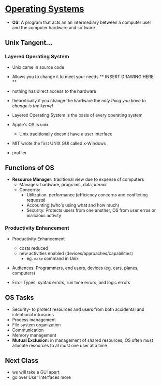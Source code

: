 # [Operating Systems](https://www.cs.odu.edu/~price/cs471/notes/01.html)
* **OS:** A program that acts an an intermediary between a computer user and the computer hardware and software
## Unix Tangent...
### Layered Operating System
* Unix came in source code
* Allows you to change it to meet your needs
** INSERT DRAWING HERE **
* nothing has direct access to the hardware
* theoretically if you change the hardware the *only thing you have to change is the kernel*
* Layered Operating System is the basis of every operating system
* Apple's OS is unix
    * Unix traditionally doesn't have a user interface
* MIT wrote the first UNIX GUI called x-Windows
 
 * profiler
## Functions of OS
* **Resource Manager:** traditional view due to expense of computers
    * Manages: hardware, programs, data, *kernel*
    * Concerns: 
        * Utilization. performance (efficiency concerns and conflicting requests)
        * Accounting (who's using what and how much)
        * Security: Protects users from one another, OS from user erros or malicious activity
### Productivity Enhancement
* Productivity Enhancement
    * costs reduced
    * new activities enabled (devices/approaches/capabilities)
        * eg. `make` command in Unix
* Audiences: Programmers, end users, devices (eg. cars, planes, computers)

* Error Types: syntax errors, run time errors, and logic errors

## OS Tasks
* Security- to protect resources and users from both accidental and intentional intrusions
* Process management
* File system organization
* Communication
* Memory management
* **Mutual Exclusion:** in management of shared resources, OS often must allocate resources to at most one user at a time

## Next Class
* we will take a GUI apart
* go over User Interfaces more
